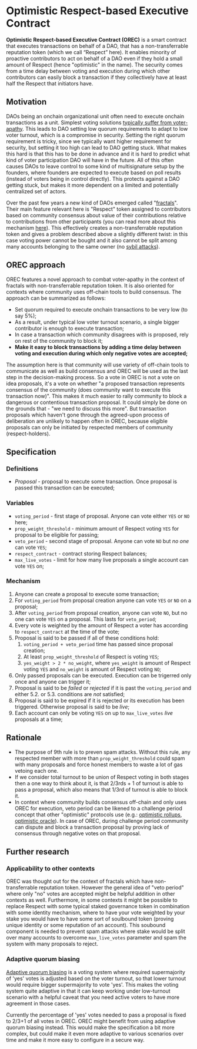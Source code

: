 # Optimistic Respect-based Executive Contract

**Optimistic Respect-based Executive Contract (OREC)** is a smart contract that executes transactions on behalf of a DAO, that has a non-transferrable reputation token (which we call “Respect” here). It enables minority of proactive contributors to act on behalf of a DAO even if they hold a small amount of Respect (hence "optimistic" in the name). The security comes from a time delay between voting and execution during which other contributors can easily block a transaction if they collectively have at least half the Respect that initiators have.

<!-- Should I put it here or somewhere else? On the other hand this doc will be linked to by other docs which define mechanisms, and you would want them to link straight to the mechanism. On the other hand, this section would make this more complete. I think I will leave this here. I think I will leave this here. Ethereum EIP / ERCs also act as specifications but they include motivation section. -->

## Motivation

DAOs being an onchain organizational unit often need to execute onchain transactions as a unit. Simplest voting solutions [typically suffer from voter-apathy](https://medium.com/@fydetreasury/the-dao-governance-conundrum-part-ii-e375c240b76a). This leads to DAO setting low quorum requirements to adapt to low voter turnout, which is a compromise in security. Setting the right quorum requirement is tricky, since we typically want higher requirement for security, but setting it too high can lead to DAO getting stuck. What makes this hard is that this has to be done in advance and it is hard to predict what kind of voter participation DAO will have in the future. All of this often causes DAOs to leave control to some kind of multisignature setup by the founders, where founders are expected to execute based on poll results (instead of voters being in control directly). This protects against a DAO getting stuck, but makes it more dependent on a limited and potentially centralized set of actors.

Over the past few years a new kind of DAOs emerged called "[fractals](https://optimystics.io/blog/fractalhistory)". Their main feature relevant here is "Respect" token assigned to contributors based on community consensus about value of their contributions relative to contributions from other participants (you can read more about this mechanism [here](https://optimystics.io/respectgame)). This effectively creates a non-transferrable reputation token and gives a problem described above a slightly different twist: in this case voting power cannot be bought and it also cannot be split among many accounts belonging to the same owner (no [sybil attacks](https://en.wikipedia.org/wiki/Sybil_attack)).

## OREC approach

OREC features a novel approach to combat voter-apathy in the context of fractals with non-transferrable reputation token. It is also oriented for contexts where community uses off-chain tools to build consensus. The approach can be summarized as follows:

* Set quorum required to execute onchain transactions to be very low (to say 5%);
* As a result, under typical low voter turnout scenario, a single bigger contributor is enough to execute transaction;
* In case a transaction which community disagrees with is proposed, rely on rest of the community to block it;
* **Make it easy to block transactions by adding a time delay between voting and execution during which only negative votes are accepted;**

<!-- TODO: Compare with Optimistic rollup challenge period - creation of proposal and voting after is like a time to make the claim that there's consensus and provide evidence for it, and veto period is time where this can be disputed -->
The assumption here is that community will use variety of off-chain tools to communicate as well as build consensus and OREC will be used as the last step in the decision-making process. So a vote in OREC is not a vote on idea proposals, it's a vote on whether "a proposed transaction represents consensus of the community (does community want to execute this transaction now)". This makes it much easier to rally community to block a dangerous or contentious transaction proposal. It could simply be done on the grounds that - "we need to discuss this more". But transaction proposals which haven't gone through the agreed-upon process of deliberation are unlikely to happen often in OREC, because eligible proposals can only be initiated by respected members of community (respect-holders).


<!-- In this context OREC does not require campaignign to vote. Asking for people to vote means asking people to do the work of reviewing and understanding proposals. Here we are asking people to judge if execution initiatives are justifiable and represent the community. -->

<!-- TODO: rename to OREC? -->
## Specification

### Definitions

- *Proposal* - proposal to execute some transaction. Once proposal is passed this transaction can be executed;

### Variables

- `voting_period` - first stage of proposal. Anyone can vote either `YES` or `NO` here;
- `prop_weight_threshold` - minimum amount of Respect voting `YES` for proposal to be eligible for passing;
- `veto_period` - second stage of proposal. Anyone can vote `NO` but *no one* can vote `YES`;
- `respect_contract` - contract storing Respect balances;
- `max_live_votes` - limit for how many live proposals a single account can vote `YES` on;

### Mechanism
<!-- TODO: Check if this matches implementation -->

1. Anyone can create a proposal to execute some transaction;
2. For `voting_period` from proposal creation anyone can vote `YES` or `NO` on a proposal;
3. After `voting_period` from proposal creation, anyone can vote `NO`, but no one can vote `YES` on a proposal. This lasts for `veto_period`;
4. Every vote is weighted by the amount of Respect a voter has according to `respect_contract` at the time of the vote;
5. Proposal is said to be passed if all of these conditions hold:
   1. `voting_period + veto_period` time has passed since proposal creation;
   2. At least `prop_weight_threshold` of Respect is voting `YES`;
   3. `yes_weight > 2 * no_weight`, where `yes_weight` is amount of Respect voting `YES` and `no_weight` is amount of Respect voting `NO`;
6. Only passed proposals can be executed. Execution can be trigerred only once and anyone can trigger it;
7. Proposal is said to be *failed* or *rejected* if it is past the `voting_period` and either 5.2. or 5.3. conditions are *not* satisfied;
8. Proposal is said to be expired if it is rejected or its execution has been triggered. Otherwise proposal is said to be *live*;
9. Each account can only be voting `YES` on up to `max_live_votes` *live* proposals at a time;


<!-- TODO:
* Spam prevention;
* Alternative solutions;  
* Wider applicability of OREC
* -->

## Rationale

* The purpose of 9th rule is to preven spam attacks. Without this rule, any respected member with more than `prop_weight_threshold` could spam with many proposals and force honest members to waste a lot of gas vetoing each one.
* If we consider total turnout to be union of Respect voting in both stages then a one way to think about it, is that 2/3rds + 1 of turnout is able to pass a proposal, which also means that 1/3rd of turnout is able to block it.
* In context where community builds consensus off-chain and only uses OREC for execution, veto period can be likened to a challenge period concept that other "optimistic" protocols use (e.g.: [optimistic rollups](https://ethereum.org/en/developers/docs/scaling/optimistic-rollups/#what-is-an-optimistic-rollup), [optimistic oracle](https://docs.uma.xyz/developers/osnap/osnap-proposal-verification#verifying-proposals)). In case of OREC, during challenge period community can dispute and block a transaction proposal by proving lack of consensus through negative votes on that proposal.

<!-- ## Alternative solutions

* Top-contributor model
   * Problem: no reason to think that top-contributors are best suited to pass proposals to execute transactions;
      * Reviewing proposed transactions often requires some level of technical knowledge. Top-contributors do not necessarily have it;
      * They might not be interested in getting involved in governance at all or maybe that specific domain which transaction affects does not concern them;
* Delegation. Assign roles to trusted individuals who will execute transactions on behalf of a DAO. Could be used in conjunction with top-contributor model;
   * Problem: overhead associated with electing, evaluating, changing role assignments. Can be even harder than voting on individual proposals. Introduces politics, promise-making;
   * Requires participants to be vigilant and evaluate persons elected to roles;
      * Much less-likely to work if there's no skin-in-the game and there's no skin in the game in typical fractal;
      * TODO: check your old arguments about skin in the game to Vlad
   * Still the problem of who should make the initial role assignments remains. Again top-contributors are not necessarily best-suited;
* Council solution - adaptation of top-contributor model where council is created out of top-contributors who register;
   * Problem: one council for many proposals and for many problem areas;
   * Need for additional registration step week by week, while not knowing if there will be any proposals relevant for you;
   * Small contributor who registers can have as much voting power as any other in the council;

In Orec roles can arise naturally as people take initiatives. If someone takes initiative to execute something on behalf of a DAO, they are given that power but only if others consent. -->

## Further research

<!-- Below are some things to look into further in relation to OREC. -->

### Applicability to other contexts

OREC was thought out for the context of fractals which have non-transferrable reputation token. However the general idea of "veto period" where only "no" votes are accepted might be helpful addition in other contexts as well. Furthermore, in some contexts it might be possible to replace Respect with some typical staked governance token in combination with some identity mechanism, where to have your vote weighted by your stake you would have to have some sort of soulbound token (proving unique identity or some reputation of an account). This soubound component is needed to prevent spam attacks where stake would be split over many accounts to overcome `max_live_votes` parameter and spam the system with many proposals to reject.

### Adaptive quorum biasing

[Adaptive quorum biasing](https://polkassembly.medium.com/adaptive-quorum-biasing-9b7e6d2a2261) is a voting system where required supermajority of 'yes' votes is adjusted based on the voter turnout, so that lower turnout would require bigger supermajority to vote 'yes'. This makes the voting system quite adaptive in that it can keep working under low-turnout scenario with a helpful caveat that you need active voters to have more agreement in those cases.

Currently the percentage of 'yes' votes needed to pass a proposal is fixed to 2/3+1 of all votes in OREC. OREC might benefit from using adaptive quorum biasing instead. This would make the specification a bit more complex, but could make it even more adaptive to various scenarios over time and make it more easy to configure in a secure way.

<!-- TODO: Security considerations section:
* Stability of respect distribution;
* Assumption of censorship resistance provided by underlying blockchain;
* Spam prevention; -->

<!-- TODO: Reference implementation -->
<!-- TODO: Deployments, tests? -->


<!-- Applicability to cases without a reputation token: liquid token with proof-of-human. -->
